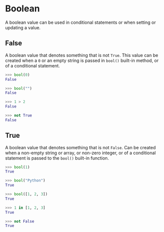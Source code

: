 # Boolean
A boolean value can be used in conditional statements or when setting or updating a value.

## False
A boolean value that denotes something that is not ` True `. This value can be created when a ` 0 ` or an empty string is passed in ` bool() ` built-in method, or of a conditional statement.

```py
>>> bool(0)
False

>>> bool("")
False

>>> 1 > 2
False

>>> not True
False
```


## True
A boolean value that denotes something that is not ` False `. Can be created when a non-empty string or array, or non-zero integer, or of a conditional statement is passed to the ` bool() ` built-in function.

```py
>>> bool(1)
True

>>> bool("Python")
True

>>> bool([1, 2, 3])
True

>>> 1 in [1, 2, 3]
True

>>> not False
True
```